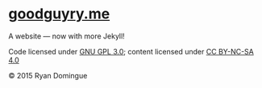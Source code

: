 [goodguyry.me](http://goodguyry.me)
===================

A website &mdash; now with more Jekyll!

Code licensed under [GNU GPL 3.0](http://www.gnu.org/licenses/gpl-3.0.txt); content licensed under [CC BY-NC-SA 4.0](http://creativecommons.org/licenses/by-nc-sa/4.0/)

&copy; 2015 Ryan Domingue

